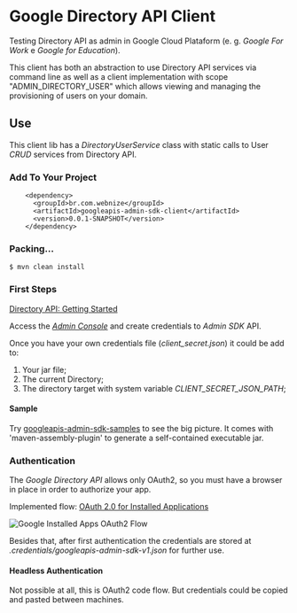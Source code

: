 # Google Directory API Client

Testing Directory API as admin in Google Cloud Plataform (e. g. _Google For Work_ e _Google for Education_).

This client has both an abstraction to use Directory API services via command line as well as a client implementation with scope "ADMIN_DIRECTORY_USER" which allows viewing and managing the provisioning of users on your domain.


## Use

This client lib has a _DirectoryUserService_ class with static calls to User *CRUD* services from Directory API.


### Add To Your Project

```
    <dependency>
      <groupId>br.com.webnize</groupId>
      <artifactId>googleapis-admin-sdk-client</artifactId>
      <version>0.0.1-SNAPSHOT</version>
    </dependency>
```


### Packing...

```
$ mvn clean install
```


### First Steps

[Directory API: Getting Started](https://developers.google.com/admin-sdk/directory/v1/get-start/getting-started)

Access the [_Admin Console_](https://console.developers.google.com/?authuser=0) and create credentials to _Admin SDK_ API.

Once you have your own credentials file (_client_secret.json_) it could be add to:

1. Your jar file;
2. The current Directory;
3. The directory target with system variable *CLIENT_SECRET_JSON_PATH*;


#### Sample

Try [googleapis-admin-sdk-samples](../googleapis-admin-sdk-samples) to see the big picture.
It comes with 'maven-assembly-plugin' to generate a self-contained executable jar.


### Authentication

The _Google Directory API_ allows only OAuth2, so you must have a browser in place in order to authorize your app.

Implemented flow: [OAuth 2.0 for Installed Applications](https://developers.google.com/identity/protocols/OAuth2InstalledApp)

<img id="googleapis-oauth2-flow" alt="Google Installed Apps OAuth2 Flow" src="https://developers.google.com/accounts/images/webflow.png">

Besides that, after first authentication the credentials are stored at _.credentials/googleapis-admin-sdk-v1.json_ for further use.


#### Headless Authentication

Not possible at all, this is OAuth2 code flow.
But credentials could be copied and pasted between machines.

